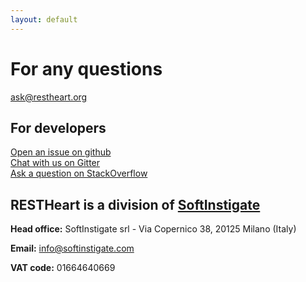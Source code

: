 ```yaml
---
layout: default 
---
```

<div class="h-100 jumbotron jumbotron-fluid bg-white mb-0 py-3">
    <h1 class="my-4 text-center restheart-red">For any questions</h1>
    <div class="d-flex justify-content-center align-content-end w-100 h-100">
        <div>
            <a class="write-us-btn btn btn-lg" title="" href="mailto:ask@restheart.org?subject=Question about the RESTHeart Platform" target="blank"> <i style="font-size:18px" class="icon-mail"></i> ask@restheart.org </a>
        </div>
    </div>
</div>

<div class="h-100 jumbotron jumbotron-fluid bg-red my-0 pt-3">
    <h2 class="my-4 text-center text-white">For developers</h2>
    <div class="d-flex justify-content-center align-content-end w-100 h-100">
        <div class="row text-center">
            <div class="col-12 my-2">
                <a class="write-us-btn btn btn-lg" title="" href="https://github.com/SoftInstigate/restheart/issues/new" target="blank"> <i style="font-size:18px" class="icon-code"></i>Open an issue on github</a>
            </div>
            <div class="col-12 my-2">
                <a class="write-us-btn btn btn-lg" title="" href="https://gitter.im/SoftInstigate/restheart" target="blank"> <i style="font-size:18px" class="icon-chat-alt"></i>Chat with us on Gitter</a>
            </div>
            <div class="col-12 my-2">
                <a class="write-us-btn btn btn-lg" title="" href="https://stackoverflow.com/questions/ask?tags=restheart" target="blank"> <i style="font-size:18px" class="icon-lightbulb"></i>Ask a question on StackOverflow</a>
            </div>
        </div>
    </div>
</div>

<div class="mb-5">
        <div class="d-flex justify-content-center">
            <div class="mt-4 mx-auto rounded p-2 bg-white">
                <h2 class="text-center m-0"><strong>RESTHeart</strong> is a division of <span class="softinstigate-color">
                <strong><a href="https://softinstigate.com">SoftInstigate</a></strong></span></h2>
            </div>
        </div>
    <div class="m-5 text-center">
        <p><strong>Head office:</strong> SoftInstigate srl - Via Copernico 38, 20125 Milano (Italy)</p>
        <p><strong>Email:</strong> <a href="mailto:info@softinstigate.com">info@softinstigate.com</a></p>
        <p><strong>VAT code:</strong> 01664640669</p>
    </div>
</div>